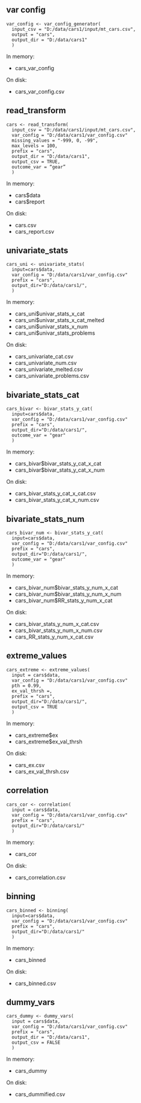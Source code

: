 ## var config
```
var_config <- var_config_generator(
  input_csv = "D:/data/cars1/input/mt_cars.csv",
  output = "cars",
  output_dir = "D:/data/cars1"
  )
```
In memory:
* cars_var_config

On disk:
* cars_var_config.csv

## read_transform
```
cars <- read_transform(
  input_csv = "D:/data/cars1/input/mt_cars.csv",
  var_config = "D:/data/cars1/var_config.csv"
  missing_values = "-999, 0, -99",
  max_levels = 100,
  prefix = "cars",
  output_dir = "D:/data/cars1",
  output_csv = TRUE,
  outcome_var = “gear”
  )
```
In memory:
* cars$data
* cars$report

On disk:
* cars.csv
* cars_report.csv

## univariate_stats
```
cars_uni <- univariate_stats(
  input=cars$data,
  var_config = "D:/data/cars1/var_config.csv"
  prefix = "cars",
  output_dir="D:/data/cars1/",
  )  
```
In memory:
* cars_uni$univar_stats_x_cat
* cars_uni$univar_stats_x_cat_melted
* cars_uni$univar_stats_x_num
* cars_uni$univar_stats_problems

On disk:
* cars_univariate_cat.csv
* cars_univariate_num.csv
* cars_univariate_melted.csv
* cars_univariate_problems.csv

## bivariate_stats_cat
```
cars_bivar <- bivar_stats_y_cat(
  input=cars$data,
  var_config = "D:/data/cars1/var_config.csv"
  prefix = "cars",
  output_dir="D:/data/cars1/",
  outcome_var = "gear"
  )
```

In memory:
* cars_bivar$bivar_stats_y_cat_x_cat
* cars_bivar$bivar_stats_y_cat_x_num

On disk:
* cars_bivar_stats_y_cat_x_cat.csv
* cars_bivar_stats_y_cat_x_num.csv

## bivariate_stats_num
```
cars_bivar_num <- bivar_stats_y_cat(
  input=cars$data,
  var_config = "D:/data/cars1/var_config.csv"
  prefix = "cars",
  output_dir="D:/data/cars1/",
  outcome_var = "gear"
  )
```  

In memory:
* cars_bivar_num$bivar_stats_y_num_x_cat
* cars_bivar_num$bivar_stats_y_num_x_num
* cars_bivar_num$RR_stats_y_num_x_cat

On disk:
* cars_bivar_stats_y_num_x_cat.csv
* cars_bivar_stats_y_num_x_num.csv
* cars_RR_stats_y_num_x_cat.csv

## extreme_values
```
cars_extreme <- extreme_values(
  input = cars$data,
  var_config = "D:/data/cars1/var_config.csv"
  pth = 0.99,
  ex_val_thrsh =,
  prefix = "cars",
  output_dir="D:/data/cars1/",
  output_csv = TRUE
  )  
```

In memory:
* cars_extreme$ex
* cars_extreme$ex_val_thrsh

On disk:
* cars_ex.csv
* cars_ex_val_thrsh.csv

## correlation
```
cars_cor <- correlation(
  input = cars$data,
  var_config = "D:/data/cars1/var_config.csv"
  prefix = "cars",
  output_dir="D:/data/cars1/"
  )  
```
In memory:
* cars_cor

On disk:
* cars_correlation.csv

## binning
```
cars_binned <- binning(
  input=cars$data,
  var_config = "D:/data/cars1/var_config.csv"
  prefix = "cars",
  output_dir="D:/data/cars1/"
  )  
```

In memory:
* cars_binned

On disk:
* cars_binned.csv

## dummy_vars
```
cars_dummy <- dummy_vars(
  input = cars$data,
  var_config = "D:/data/cars1/var_config.csv"
  prefix = "cars",
  output_dir = "D:/data/cars1",
  output_csv = FALSE
  )
```
In memory:
* cars_dummy

On disk:
* cars_dummified.csv
